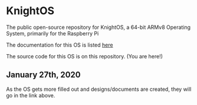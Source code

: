 # KnightOS
The public open-source repository for KnightOS, a 64-bit ARMv8 Operating System, primarily for the Raspberry Pi

The documentation for this OS is listed [here](https://github.com/MrJellimann/KnightOSDocumentation)

The source code for this OS is on this repository. (You are here!)

## January 27th, 2020

As the OS gets more filled out and designs/documents are created, they will go in the link above.
